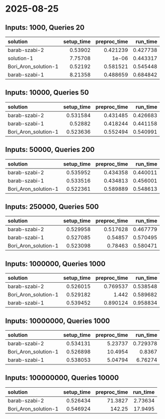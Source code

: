 # 2025-08-25

## Inputs: 1000, Queries 20

| solution             |   setup_time |   preproc_time |   run_time |
|:---------------------|-------------:|---------------:|-----------:|
| barab-szabi-2        |      0.53902 |       0.421239 |   0.427738 |
| solution-1           |      7.75708 |       1e-06    |   0.443317 |
| Bori_Aron_solution-1 |      0.52192 |       0.581521 |   0.545448 |
| barab-szabi-1        |      8.21358 |       0.488659 |   0.684842 |

## Inputs: 10000, Queries 50

| solution             |   setup_time |   preproc_time |   run_time |
|:---------------------|-------------:|---------------:|-----------:|
| barab-szabi-2        |     0.531584 |       0.431485 |   0.426683 |
| barab-szabi-1        |     0.52882  |       0.418244 |   0.441158 |
| Bori_Aron_solution-1 |     0.523636 |       0.552494 |   0.540991 |

## Inputs: 50000, Queries 200

| solution             |   setup_time |   preproc_time |   run_time |
|:---------------------|-------------:|---------------:|-----------:|
| barab-szabi-2        |     0.535952 |       0.434358 |   0.440011 |
| barab-szabi-1        |     0.533516 |       0.434813 |   0.456001 |
| Bori_Aron_solution-1 |     0.522361 |       0.589889 |   0.548613 |

## Inputs: 250000, Queries 500

| solution             |   setup_time |   preproc_time |   run_time |
|:---------------------|-------------:|---------------:|-----------:|
| barab-szabi-2        |     0.529958 |       0.517628 |   0.467779 |
| barab-szabi-1        |     0.527085 |       0.54857  |   0.570495 |
| Bori_Aron_solution-1 |     0.523098 |       0.78463  |   0.580471 |

## Inputs: 1000000, Queries 1000

| solution             |   setup_time |   preproc_time |   run_time |
|:---------------------|-------------:|---------------:|-----------:|
| barab-szabi-2        |     0.526015 |       0.769537 |   0.538548 |
| Bori_Aron_solution-1 |     0.529182 |       1.442    |   0.589682 |
| barab-szabi-1        |     0.539452 |       0.890124 |   0.958834 |

## Inputs: 10000000, Queries 1000

| solution             |   setup_time |   preproc_time |   run_time |
|:---------------------|-------------:|---------------:|-----------:|
| barab-szabi-2        |     0.534131 |        5.23737 |   0.729378 |
| Bori_Aron_solution-1 |     0.526898 |       10.4954  |   0.8367   |
| barab-szabi-1        |     0.538053 |        5.04794 |   6.76274  |

## Inputs: 100000000, Queries 10000

| solution             |   setup_time |   preproc_time |   run_time |
|:---------------------|-------------:|---------------:|-----------:|
| barab-szabi-2        |     0.526434 |        71.3827 |    2.73634 |
| Bori_Aron_solution-1 |     0.546924 |       142.25   |   17.9495  |